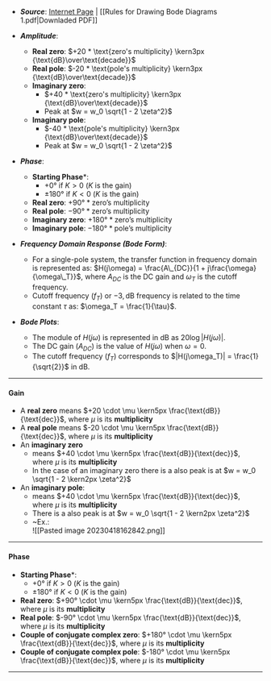 - ***Source***: [Internet Page](https://lpsa.swarthmore.edu/Bode/BodeReviewRules.html) | [[Rules for Drawing Bode Diagrams 1.pdf|Downladed PDF]]
- ***Amplitude***:
	- **Real zero**: $+20 * \text{zero's multiplicity} \kern3px {\text{dB}\over\text{decade}}$
	- **Real pole**: $-20 * \text{pole's multiplicity} \kern3px {\text{dB}\over\text{decade}}$
	- **Imaginary zero**:
		- $+40 * \text{zero's multiplicity} \kern3px {\text{dB}\over\text{decade}}$
		- Peak at $w = w_0 \sqrt{1 - 2 \zeta^2}$
	- **Imaginary pole**:
		- $-40 * \text{pole's multiplicity} \kern3px {\text{dB}\over\text{decade}}$
		- Peak at $w = w_0 \sqrt{1 - 2 \zeta^2}$

- ***Phase***:
	- **Starting Phase***:
		- $+0°$ if $K \gt 0$ ($K$ is the gain)
		- $\pm180°$ if $K \lt 0$ ($K$ is the gain)
	- **Real zero**: $+90° * \text{zero's multiplicity}$
	- **Real pole**: $-90° * \text{zero's multiplicity}$
	- **Imaginary zero**: $+180° * \text{zero's multiplicity}$
	- **Imaginary pole**: $-180° * \text{pole's multiplicity}$

- ***Frequency Domain Response (Bode Form)***:
	- For a single-pole system, the transfer function in frequency domain is represented as: $H(j\omega) = \frac{A\_{DC}}{1 + j\frac{\omega}{\omega\_T}}$, where $A_{DC}$ is the DC gain and $\omega_T$ is the cutoff frequency.
	- Cutoff frequency ($f_T$) or $-3 , \text{dB}$ frequency is related to the time constant $\tau$ as: $\omega_T = \frac{1}{\tau}$.

- ***Bode Plots***:
	-  The module of $H(j\omega)$ is represented in dB as $20 \log |H(j\omega)|$.
	- The DC gain ($A_{DC}$) is the value of $H(j\omega)$ when $\omega = 0$.
	- The cutoff frequency ($f_T$) corresponds to $|H(j\omega_T)| = \frac{1}{\sqrt{2}}$ in dB.

---
#### Gain
- A **real zero** means $+20 \cdot \mu \kern5px \frac{\text{dB}}{\text{dec}}$, where $\mu$ is its **multiplicity**
- A **real pole** means $-20 \cdot \mu \kern5px \frac{\text{dB}}{\text{dec}}$, where $\mu$ is its **multiplicity**
- An **imaginary zero** 
	- means $+40 \cdot \mu \kern5px \frac{\text{dB}}{\text{dec}}$, where $\mu$ is its **multiplicity**
	- In the case of an imaginary zero there is a also peak is at  $w = w_0 \sqrt{1 - 2 \kern2px \zeta^2}$
- An **imaginary pole**:
	- means $+40 \cdot \mu \kern5px \frac{\text{dB}}{\text{dec}}$, where $\mu$ is its **multiplicity**
	- There is a also peak is at  $w = w_0 \sqrt{1 - 2 \kern2px \zeta^2}$
	- ~Ex.:<br>![[Pasted image 20230418162842.png]]

----
#### Phase
- **Starting Phase***:
	- $+0°$ if $K \gt 0$ ($K$ is the gain)
	- $\pm180°$ if $K \lt 0$ ($K$ is the gain)
- **Real zero**: $+90° \cdot \mu \kern5px \frac{\text{dB}}{\text{dec}}$, where $\mu$ is its **multiplicity**
- **Real pole**: $-90° \cdot \mu \kern5px \frac{\text{dB}}{\text{dec}}$, where $\mu$ is its **multiplicity**
- **Couple of conjugate complex zero**: $+180° \cdot \mu \kern5px \frac{\text{dB}}{\text{dec}}$, where $\mu$ is its **multiplicity**
- **Couple of conjugate complex pole**: $-180° \cdot \mu \kern5px \frac{\text{dB}}{\text{dec}}$, where $\mu$ is its **multiplicity**

---
